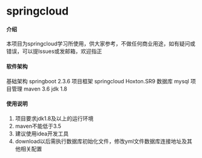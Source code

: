 # springcloud

#### 介绍

本项目为springcloud学习所使用，供大家参考，不做任何商业用途，如有疑问或错误，可以提Issues或发邮箱，欢迎指正

#### 软件架构

基础架构 springboot 2.3.6
项目框架 springcloud Hoxton.SR9
数据库 mysql
项目管理 maven 3.6
jdk 1.8

#### 使用说明

1. 项目要求jdk1.8及以上的运行环境
2. maven不能低于3.5
3. 建议使用idea开发工具
4. download以后需执行数据库初始化文件，修改yml文件数据库连接地址及其他相关配置